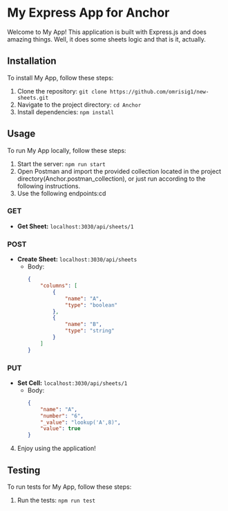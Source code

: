 # My Express App for Anchor

Welcome to My App! This application is built with Express.js and does amazing things. Well, it does some sheets logic and that is it, actually.

## Installation

To install My App, follow these steps:

1. Clone the repository: `git clone https://github.com/omrisig1/new-sheets.git`
2. Navigate to the project directory: `cd Anchor`
3. Install dependencies: `npm install`

## Usage

To run My App locally, follow these steps:

1. Start the server: `npm run start`
2. Open Postman and import the provided collection located in the project directory(Anchor.postman_collection), or just run according to the following instructions.
3. Use the following endpoints:cd

### GET
- **Get Sheet:** `localhost:3030/api/sheets/1`

### POST
- **Create Sheet:** `localhost:3030/api/sheets`
    - Body:
      ```json
      {
          "columns": [
              {
                  "name": "A",
                  "type": "boolean"
              },
              {
                  "name": "B",
                  "type": "string"
              }
          ]
      }
      ```

### PUT
- **Set Cell:** `localhost:3030/api/sheets/1`
    - Body:
      ```json
      {
          "name": "A",
          "number": "6",
          "_value": "lookup('A',8)",
          "value": true
      }
      ```

4. Enjoy using the application!

## Testing

To run tests for My App, follow these steps:

1. Run the tests: `npm run test`
